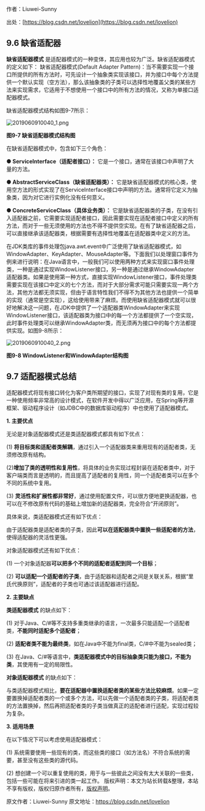 

  
作者：Liuwei-Sunny

出处：[https://blog.csdn.net/lovelion](https://blog.csdn.net/lovelion)

## 9.6 缺省适配器

**缺省适配器模式** 是适配器模式的一种变体，其应用也较为广泛。缺省适配器模式的定义如下：
缺省适配器模式(Default Adapter Pattern)：当不需要实现一个接口所提供的所有方法时，可先设计一个抽象类实现该接口，并为接口中每个方法提供一个默认实现（空方法），那么该抽象类的子类可以选择性地覆盖父类的某些方法来实现需求，它适用于不想使用一个接口中的所有方法的情况，又称为单接口适配器模式。

缺省适配器模式结构如图9-7所示：

![2019060910040_1.png](https://gitee.com/hezhiyuan007/java-study/raw/master/images/DesignMode2/a0c44267-dbbd-4d4a-915e-d6d0e86034ca.png)

**图9-7 缺省适配器模式结构图**

在缺省适配器模式中，包含如下三个角色：

**● ServiceInterface（适配者接口）：** 它是一个接口，通常在该接口中声明了大量的方法。

**● AbstractServiceClass（缺省适配器类）：** 它是缺省适配器模式的核心类，使用空方法的形式实现了在ServiceInterface接口中声明的方法。通常将它定义为抽象类，因为对它进行实例化没有任何意义。

**● ConcreteServiceClass（具体业务类）：** 它是缺省适配器类的子类，在没有引入适配器之前，它需要实现适配者接口，因此需要实现在适配者接口中定义的所有方法，而对于一些无须使用的方法也不得不提供空实现。在有了缺省适配器之后，可以直接继承该适配器类，根据需要有选择性地覆盖在适配器类中定义的方法。

在JDK类库的事件处理包java.awt.event中广泛使用了缺省适配器模式，如WindowAdapter、KeyAdapter、MouseAdapter等。下面我们以处理窗口事件为例来进行说明：在Java语言中，一般我们可以使用两种方式来实现窗口事件处理类，一种是通过实现WindowListener接口，另一种是通过继承WindowAdapter适配器类。如果是使用第一种方式，直接实现WindowListener接口，事件处理类需要实现在该接口中定义的七个方法，而对于大部分需求可能只需要实现一两个方法，其他方法都无须实现，但由于语言特性我们不得不为其他方法也提供一个简单的实现（通常是空实现），这给使用带来了麻烦。而使用缺省适配器模式就可以很好地解决这一问题，在JDK中提供了一个适配器类WindowAdapter来实现WindowListener接口，该适配器类为接口中的每一个方法都提供了一个空实现，此时事件处理类可以继承WindowAdapter类，而无须再为接口中的每个方法都提供实现。如图9-8所示：

![2019060910040_2.png](https://gitee.com/hezhiyuan007/java-study/raw/master/images/DesignMode2/383cf216-a03e-4fe4-ac3c-0b7a10021013.png)

**图9-8 WindowListener和WindowAdapter结构图**

## 9.7 适配器模式总结

适配器模式将现有接口转化为客户类所期望的接口，实现了对现有类的复用，它是一种使用频率非常高的设计模式，在软件开发中得以广泛应用，在Spring等开源框架、驱动程序设计（如JDBC中的数据库驱动程序）中也使用了适配器模式。

**1. 主要优点**

无论是对象适配器模式还是类适配器模式都具有如下优点：

(1) **将目标类和适配者类解耦**，通过引入一个适配器类来重用现有的适配者类，无须修改原有结构。

(2)**增加了类的透明性和复用性**，将具体的业务实现过程封装在适配者类中，对于客户端类而言是透明的，而且提高了适配者的复用性，同一个适配者类可以在多个不同的系统中复用。

(3) **灵活性和扩展性都非常好**，通过使用配置文件，可以很方便地更换适配器，也可以在不修改原有代码的基础上增加新的适配器类，完全符合“开闭原则”。

具体来说，类适配器模式还有如下优点：

由于适配器类是适配者类的子类，因此**可以在适配器类中置换一些适配者的方法**，使得适配器的灵活性更强。

对象适配器模式还有如下优点：

(1) 一个对象适配器**可以把多个不同的适配者适配到同一个目标**；

(2) **可以适配一个适配者的子类**，由于适配器和适配者之间是关联关系，根据“里氏代换原则”，适配者的子类也可通过该适配器进行适配。

**2. 主要缺点**

**类适配器模式** 的缺点如下：

(1) 对于Java、C/#等不支持多重类继承的语言，一次最多只能适配一个适配者类，**不能同时适配多个适配者**；

(2) **适配者类不能为最终类**，如在Java中不能为final类，C/#中不能为sealed类；

(3) 在Java、C/#等语言中，**类适配器模式中的目标抽象类只能为接口，不能为类**，其使用有一定的局限性。

**对象适配器模式** 的缺点如下：

与类适配器模式相比，**要在适配器中置换适配者类的某些方法比较麻烦**。如果一定要置换掉适配者类的一个或多个方法，可以先做一个适配者类的子类，将适配者类的方法置换掉，然后再把适配者类的子类当做真正的适配者进行适配，实现过程较为复杂。

**3. 适用场景**

在以下情况下可以考虑使用适配器模式：

(1) 系统需要使用一些现有的类，而这些类的接口（如方法名）不符合系统的需要，甚至没有这些类的源代码。

(2) 想创建一个可以重复使用的类，用于与一些彼此之间没有太大关联的一些类，包括一些可能在将来引进的类一起工作。
版权声明：本文为站长转载&整理，本站不享有版权，版权归原作者所有，[版权声明](https://gitee.com/hezhiyuan007/java-notes/raw/master/disclaimer.md)。




原文作者：Liuwei-Sunny 原文地址：https://blog.csdn.net/lovelion